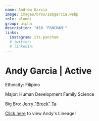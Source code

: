 ```yaml
---
name: Andrew Garcia
image: images/bros/18agarcia.webp
role: alumni
group: alpha
description: "#18 'PΛNCHAM'"
links:
  instagram: its.pancham
  # twitter: 
  # linkedin: 
---
```


# Andy Garcia | Active
Ethnicity: Filipino

Major: Human Development Family Science

Big Bro: [Jerry "Brock" Ta](10jta)

[Click here](/ujis/) to view Andy's Lineage!